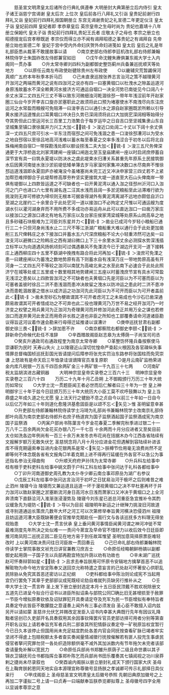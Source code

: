 <!-- { "loadSidebar": true } -->
　　慈圣宣文明肃皇太后诸所合行典礼俱遵奉  大明册封大典第册立后内侍引  皇太子诸王诣慈宁宫谒谢  皇太后次  上位次  皇后前各行八拜礼又引诣  皇贵妃前谢行四拜礼又诣  皇妃前行四拜礼按国朝册立  东宫无谒谢贵妃之礼宣德二年更定仪注  皇太子诣  皇妃前四拜  皇妃者即  孝恭章皇后  英宗皇帝之生母时尚为  贵妃也嘉靖十八年册立保姆代  皇太子诣  贵妃前行四拜礼贵妃王氏者  庄敬太子之母也  孝宗之册立也昭德擅宠后宫孝穆既逝  孝宗仅而得立亦不闻有谒拜昭德之事贵妃之有谒拜自  先帝册立始也宣德二年  皇妃于宫中受内外命妇庆贺外命妇进笺如  皇太后  皇后之礼是年礼部臣悉从裁革不敢援故事以请
　　○南京吏部右侍郎李廷机改礼部右侍郎兼翰林院侍学士朱国祚改左侍郎兼官如旧
　　○戊午命沈鲤朱赓俱兼东阁大学士入内阁同一贯办事
　　○升太常寺卿刘四科为副都御史整饬蓟州兵备兼巡抚顺天等处地方
　　○以原任云南左布政使赵徤除贵州左布政使
　　○以畿辅灾荒暂蠲保河真顺广五府本年秋季本折马匹
　　○己未直隶巡按张养志言治河之策不越理黄河开泇河之两端而黄河之说有四泇河之说亦有四一曰塞黄堌口以杜洩水之隙盖运道河身原浅故蓄水不深全赖黄河水接济方可通运自堌口一决全河势已南徙见今口阔八十余丈水深二丈四五尺三丈不等以致东河微细浊河乾涸徐邳一带年年浅涩前年开赵家圈三仙台今岁开李吉口旋亦淤塞职此之故须将此口预为堵塞使水不南洩尽向东注庶运河之水常盈而粮艘可免阻滞一曰浚李吉口以通引水之源自赵家圈既淤所赖以引导黄水接济运道惟此口耳黄堌口冲决日久势已深阔须将此口大加挑穵深阔相等始得分夺其势但此口至运河长三百里工力浩繁合于每岁运毕之日自吉口至坚城集隶山东自坚城集至镇口隶徐属并力兴工大加＜锍-釒＞浚近口处阔二十丈以下阔十余丈俱深一丈四五尺庶可引水一半东注而宿邳之间可免浅涸之患一口浚徐邳漕河以为受水之地自邳宿以至徐吕地高河浅难以蓄水每至春夏之交率多浅涩合于初冬以后将北自珠梅闸南自宿□一带探勘浅处即以额设捞浅二夫大加＜锍-釒＞浚三五尺务俾深通更于大浮桥迤北刘家湾建闸一座镇口闸迤北至玉皇庙建闸一座以时启闭庶停蓄自深节宣有具一曰筑永夏堤以防决水之虞此堤束水归漕关系甚重先年原系土民接筑御水后因黄河南徙水涨沙淤前堤低矮单簿去岁马家溜何家集冲决数口水尽南奔不惟徐邳运道浅涸即永夏田庐亦被淹没今虽堵塞尚未完工近又冲决申家营三四丈若不上紧加帮恐难捍御合于此堤帮修高厚夯杵坚实更接筑大堤一道直至大石山头俾南岸一带俱有堤御以上四款皆运道之不可缺者也一曰开黄泥湾以通入泇之径邳州沂河口入泇河之门户也进口六七里有湖名连二汪其水浅而且阔一多淤泥粮船至此沾滞难行欲为挑浚则无岸可修欲为埽坝则无根本可据查得湖外有黄泥湾离湖不远地亦颇低自沂口至湖之北崖约二十余里合于此处穵河一道以接泇口不必拘定丈尺惟以可通运艘为度湖水引以灌河湖身弃而不用所费不多成功亦易运舟从此可以直达泇口一曰凿万家庄以接泇口之源泇口递北有地名万家庄以及台家庄侯家湾梁城等处原系山岗高阜之地且多砂礓石块极难为工河臣刘东星并力＜锍-釒＞凿业已成河今岁轻小粮船已通行三二十只但河身尚浅水止二三尺不等江浙湖广粮船重大难以通行合于此处更加凿削三五尺俾韩庄之水下接泇口并蓄水五六尺深庶粮船不论大小轻重沛然可达矣一曰浚支河以避微口之险韩庄之西有湖曰微口上下三十余里水深丈余必测探水势深浅插立标竿以为向道遇风扬帆顷刻可过偶遇暴风不免溧流今已于湖边开支河一道下接韩庄上通西柳庄四十五里不繇湖中挽拽有路合将此河再加＜锍-釒＞浚庶可免溧之患一曰建座闸以为蓄洩之数地势原有高下则蓄水自有浅深万庄一带地势原高虽有开河身一二丈四五尺不等较之泇河以南犹为高峻北来之水至此南下必速合于此处此照济宁在城等处或三五里或十数里相其地势建闸三五座以时蓄洩庶节宣有具水可常盈无浅涩之患矣以上四款皆泇河之不可缺者也夫黄堌口先是河臣以为不可塞而臣以为可塞者盖彼时徐吕二洪不患浅涸而患冲决故留之洩水以防冲运之患此时二洪不患冲决而患乾涸故塞之借水以成济运之功泇河先此河臣以为不可开而臣以为可开者盖前此＜锍-釒＞凿未至砂石为梗故谓其不可开者虑河工之未易成也今沙石已凿深通颇易故谓其可开者惜成功之不可弃也此二役也理黄河乃万世不易之经开泇河乃一时济变之权譬之用兵黄河为正泇河为奇理黄河而并修泇河此奇正并用万全之谋也若修泇口而遂弃黄河此舍正而用奇非长胜之道也非臣之所知也工部覆奏请命河道诸臣勘议得旨这河议着作速会勘来行毋得迁延推诿以误漕计
　　○庚申巡抚甘肃右副都御史徐三畏＜锍-釒＞辞加恩不许
　　○南京都察院右都御史李颐＜锍-釒＞辞新命仍命候代赴任不准辞
　　○辛酉赠故阁臣赵志皋为太傅荫一子尚宝司司丞
　　○癸亥升通政司右通政程奎为南京太常寺卿
　　○革整饬怀隆兵备按察使马崇谦职为民时  天寿山失火  上以陵寝近山深切忧惶命严查起火根因及各官疎纵失事情罪总督梅国桢巡抚彭国光皆请提问后障参将张充实罚治东路参将张国柱而免究崇谦  上怒故有是命天启三年恤录诖误谪降官员准复原职
　　○是月云南矿监杨荣进金内库凡税银一万五千四百余两矿金三十两矿银一千九百三十七两
　　○河南矿税太监胡滨进古藏铜器
　　大明神宗显皇帝实录卷之三百六十三
　明神宗显皇帝实录卷之三百六十四
　　万历二十九年十月乙丑朔  上不御殿颁行万历三十年大统历如常仪
　　○大学士沈一贯题臣闻王者必世而后仁解者曰三十年为一世  皇上神明御宇三十年于兹今日廷颁万历三十年大统历大小臣工莫不欢呼鼓舞以为  皇上当鼎盛之年成久道之化尤愿  皇上法天行之徤励不息之贞自今以前三十年如一日自今以后亿万年如三十年则道化愈隆洪基愈固臣是以颂不忘＜矢见＞惟  圣明留意幸甚
　　○升吏部左侍郎兼翰林院侍读学士冯琦为礼部尚书兼翰林院学士改南京礼部侍郎叶向高为南京吏部右侍郎升右庶子杨道宾为国子监祭酒起国子监祭酒成宪为南京国子监祭酒
　　○丙寅户部尚书陈蕖言今岁金花春夏二季解完秋季进过银二十一万八千二百余两尚欠金花买办银八万一千七百  十余两而十月分应进者又至矣目前太仓如洗各边年例尚有一百三十余万未发冬衣布花尚在拮据木办今江西各省陆续有文报解岁额万无敢失伏乞  圣慈悯念将八月十月分应进金花但遇解到容陆续补进该库不得克期逼索奉旨进内金花银两系是常＜矢见＞朕樽节俭用毫无浪费尚然不足卿等何不体念既各省有文报角□羊着克期上进不得再行延缓在外各官不以急公为事还指名参治无得曲徇
　　○升顺天府府尹孙玮为太常寺卿　　○升兵科左给事中桂有根于吏科吏科左给事中姚文蔚于户科工科左给事中张问达于礼科各都给事中
　　○丁卯升河南道御史周孔教为太仆寺少卿云南佥事邓原岳为湖广右参议
　　○戊辰工科左给事中张问达言治河于初坏之日犹易治河于极坏之后则难昔之难止泗州  陵寝今治  陵寝而又兼运道且运道一坏于漫视黄堌口之决不早杜塞再坏于并力泇河以致赵家圈之淤塞断流河身日高河水日浅而萧家口又冲决于黄堌口之上全河奔溃南下直繇浍河入淮渐涨浸漫势及  陵寝今刘东星已逝总河重臣急宜推补令其酌议缓急先为堤防＜锍-釒＞导以为目前  祖陵明年新运之计继殚力挑浚旧河故道或寻别道通运长策庶几数年大坏之河工可以次第修举奉旨黄河横决恐侵泗州  祖陵且妨运道河漕大臣既缺著便会官推举克期赴任一面行文与各该巡抚多方料理无得坐视贻患
　　○大学士沈一贯言伏承  皇上垂问黄河事情臣闻黄河谓之神河冲徙不常最难测度先年所决之处似难一一责问今苐宜及早命官不惜财力以收后效今日廷臣即推河南凤阳二巡抚正因二臣见在地方易于到任故耳惟望  圣明加意简择原票臣难轻改时  上以黄河南决责问往日河臣故一贯回奏云
　　○己巳命礼部右侍郎兼翰林院侍读学士掌院事敖文祯充日讲官兼教习庶吉士
　　○命原任经略朝鲜杨镐以副都御史起用荫一子国子生以兵部再勘宜特加升荫以劝有功故也
　　○辛未湖广巡抚赵可怀奏辩郭如星＜锍-釒＞且求去奉旨朕用可怀原令安辑地方擒拏首恶不以追解赃物为命今地方安定陈奉又送回京允称特遣之意妄言的己处赵可怀著安心供职乱民除胁从免究其首恶还密访以正纪纲
　　○吏科都给事中陈治则论成宪不当起用宜仍行罢免下其章于吏部部议成宪既经论劾自难就列员缺另行推补从之
　　○壬申大学士沈一贯言昨  圣上发下册立册封选定本月十五日臣民顶戴不胜欢祝除册文五道先已进呈今拟合行诏书以进臣所拟诏条与部院公同□确比旧无甚增损至于赦罪一节臣今增拟原奏钦依及诏狱罪犯开具奏请定夺及充军为民一节臣增拟有奉特旨者具奏定夺此皆臣不敢朦胧之意谨奏上闻外有三事必须发自  圣心臣不敢擅入诏内兹另开以请如蒙  圣慈许允伏乞并赐改定发臣入诏书内幸甚大典既行先年有因议礼降黜者惩创已久吏部开名具奏叙用其余因事钦降罢斥官员吏部访择可用者分别等第查开职名议拟上请若奉旨充军者兵刑二部查其所犯情繇议奏定夺一矿税原旨权宜暂行今已日久本该停止但国用尚未充足姑宜酌处各差内官会同抚按查看矿脉已竭者牢实坚闭不得虗上包赔税额太多者查实奏闻量情减徵行抚按催解若有匪人投充生事虐民侵官者拏问究罪勿贷一各处织造除额供毫不减外其加派数内有节年拖欠未完者该部查请量免补解以宽民力
　　○命原任兵部尚书郑雒升原荫子二级且命世袭以其子锦衣卫镇抚司佥书都指挥佥事郑朴陈乞而兵部尚书田乐覆奏其七镇阅视之功川泉莽剌之捷尚未尽录叙也
　　○癸酉谕内阁朕以册立册封礼成天下颁行国家大庆  圣母在上鞠育朕躬恩同天地实自本源理宜称尊徽号显扬朕之孝诚卿可传示礼部择日具仪来行
　　○甲戌阁臣上  圣母慈圣宣文明肃皇太后徽号恭照  先朝旧典原加徽号之上再加二字谨拟二号上请一曰贞寿一曰端献奉旨朕恭览卿拟尊上  圣母徽号四字全用以显诚孝尊崇之意
